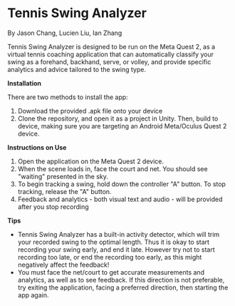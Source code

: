 # Tennis Swing Analyzer
By Jason Chang, Lucien Liu, Ian Zhang

Tennis Swing Analyzer is designed to be run on the Meta Quest 2, as a virtual tennis coaching application that can automatically classify your swing as a forehand, backhand, serve, or volley, and provide specific analytics and advice tailored to the swing type. 

**Installation**

There are two methods to install the app:
1. Download the provided .apk file onto your device
2. Clone the repository, and open it as a project in Unity. Then, build to device, making sure you are targeting an Android Meta/Oculus Quest 2 device.

**Instructions on Use**
1. Open the application on the Meta Quest 2 device.
2. When the scene loads in, face the court and net. You should see "waiting" presented in the sky.
3. To begin tracking a swing, hold down the controller "A" button. To stop tracking, release the "A" button.
4. Feedback and analytics - both visual text and audio - will be provided after you stop recording

**Tips**
 - Tennis Swing Analyzer has a built-in activity detector, which will trim your recorded swing to the optimal length. Thus it is okay to start recording your swing early,
and end it late. However try not to start recording too late, or end the recording too early, as this might negatively affect the feedback!
 - You must face the net/court to get accurate measurements and analytics, as well as to see feedback. If this direction is not preferable, try exiting the application,
facing a preferred direction, then starting the app again.


